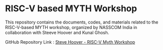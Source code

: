 # RISC-V based MYTH Workshop
This repository contains the documents, codes, and materials related to the RISC-V-based MYTH workshop, organized by NASSCOM India in collaboration with Steeve Hoover and Kunal Ghosh.

GitHub Repository Link : [Steve Hoover - RISC-V Myth Workshop](https://github.com/stevehoover/RISC-V_MYTH_Workshop)
